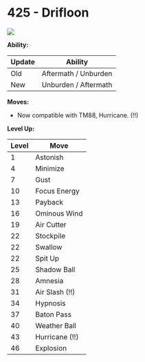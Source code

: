 # 425 - Drifloon
![][425]

**Ability:**

Update | Ability
---    | ---
Old    | Aftermath / Unburden
New    | Unburden / Aftermath

**Moves:**

 - Now compatible with TM88, Hurricane. (!!)

**Level Up:**

Level | Move
---   | ---
  1   | Astonish
  4   | Minimize
  7   | Gust
 10   | Focus Energy
 13   | Payback
 16   | Ominous Wind
 19   | Air Cutter
 22   | Stockpile
 22   | Swallow
 22   | Spit Up
 25   | Shadow Ball
 28   | Amnesia
 31   | Air Slash (!!)
 34   | Hypnosis
 37   | Baton Pass
 40   | Weather Ball
 43   | Hurricane (!!)
 46   | Explosion



[425]: /img/pokemon/425.png
